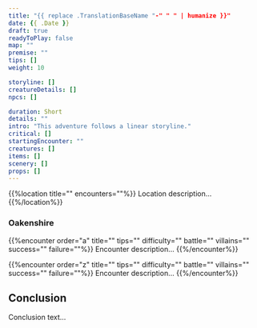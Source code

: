 ```yaml
---
title: "{{ replace .TranslationBaseName "-" " " | humanize }}"
date: {{ .Date }}
draft: true
readyToPlay: false
map: ""
premise: ""
tips: []
weight: 10

storyline: []
creatureDetails: []
npcs: []

duration: Short
details: ""
intro: "This adventure follows a linear storyline."
critical: []
startingEncounter: ""
creatures: []
items: []
scenery: []
props: []
---
```


{{%location title="" encounters=""%}}
Location description...
{{%/location%}}

### Oakenshire

{{%encounter order="a" title="" tips="" difficulty="" battle="" villains="" success="" failure=""%}}
Encounter description...
{{%/encounter%}}

{{%encounter order="z" title="" tips="" difficulty="" battle="" villains="" success="" failure=""%}}
Encounter description...
{{%/encounter%}}

## Conclusion

Conclusion text...